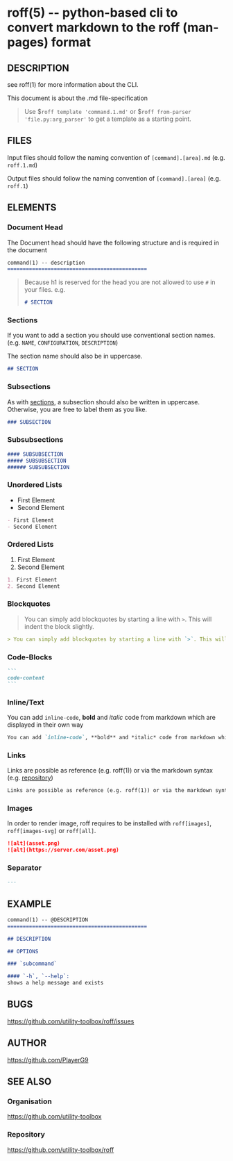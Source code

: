 roff(5) -- python-based cli to convert markdown to the roff (man-pages) format
=============================================

## DESCRIPTION

see roff(1) for more information about the CLI.

This document is about the .md file-specification

> Use $`roff template 'command.1.md'` or $`roff from-parser 'file.py:arg_parser'` to get a template as a starting point.

## FILES

Input files should follow the naming convention of `[command].[area].md` (e.g. `roff.1.md`)

Output files should follow the naming convention of `[command].[area]` (e.g. `roff.1`)

## ELEMENTS

### Document Head

The Document head should have the following structure and is required in the document

```markdown
command(1) -- description
=============================================
```

> Because h1 is reserved for the head you are not allowed to use `#` in your files.
> e.g.
> ```markdown
> # SECTION
> ```

### Sections

If you want to add a section you should use conventional section names. (e.g. `NAME`, `CONFIGURATION`, `DESCRIPTION`)

The section name should also be in uppercase.

```markdown
## SECTION
```

### Subsections

As with [sections](#sections), a subsection should also be written in uppercase.
Otherwise, you are free to label them as you like.

```markdown
### SUBSECTION
```

### Subsubsections

```markdown
#### SUBSUBSECTION
##### SUBSUBSECTION
###### SUBSUBSECTION
```

### Unordered Lists

- First Element
- Second Element

```markdown
- First Element
- Second Element
```

### Ordered Lists

1. First Element
2. Second Element

```markdown
1. First Element
2. Second Element
```

### Blockquotes

> You can simply add blockquotes by starting a line with `>`. This will indent the block slightly.

```markdown
> You can simply add blockquotes by starting a line with `>`. This will indent the block slightly.
```

### Code-Blocks

````markdown
```
code-content
```
````

### Inline/Text

You can add `inline-code`, **bold** and *italic* code from markdown which are displayed in their own way

```markdown
You can add `inline-code`, **bold** and *italic* code from markdown which are displayed in their own way
```

### Links

Links are possible as reference (e.g. roff(1)) or via the markdown syntax (e.g. [repository](https://github.com/utiltiy-toolbox/roff))

```markdown
Links are possible as reference (e.g. roff(1)) or via the markdown syntax (e.g. [repository](https://github.com/utiltiy-toolbox/roff))
```

### Images

In order to render image, roff requires to be installed with `roff[images]`, `roff[images-svg]` or `roff[all]`.

```markdown
![alt](asset.png)
![alt](https://server.com/asset.png)
```

### Separator

```markdown
---
```

[//]: # (## NOTES)

## EXAMPLE

````markdown
command(1) -- @DESCRIPTION
=============================================

## DESCRIPTION

## OPTIONS

### `subcommand`

#### `-h`, `--help`:
shows a help message and exists
````

## BUGS

<https://github.com/utility-toolbox/roff/issues>

## AUTHOR

<https://github.com/PlayerG9>

## SEE ALSO

### Organisation
<https://github.com/utility-toolbox>

### Repository
<https://github.com/utility-toolbox/roff>
